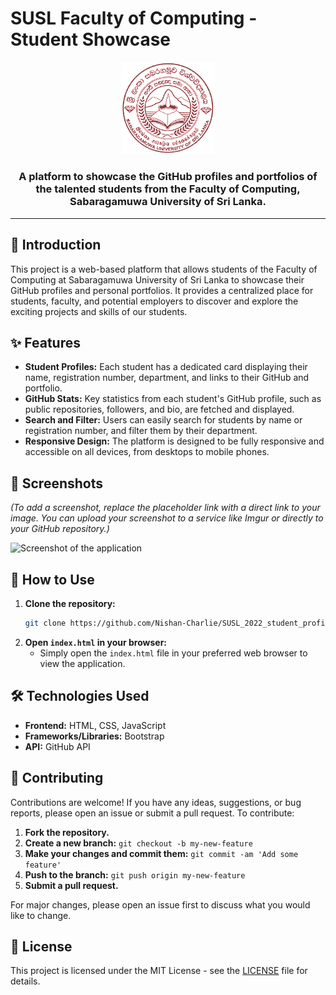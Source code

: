# SUSL Faculty of Computing - Student Showcase

<p align="center">
  <img src="logo.png" alt="SUSL Logo" width="150"/>
</p>

<h3 align="center">A platform to showcase the GitHub profiles and portfolios of the talented students from the Faculty of Computing, Sabaragamuwa University of Sri Lanka.</h3>

---

## 🌟 Introduction

This project is a web-based platform that allows students of the Faculty of Computing at Sabaragamuwa University of Sri Lanka to showcase their GitHub profiles and personal portfolios. It provides a centralized place for students, faculty, and potential employers to discover and explore the exciting projects and skills of our students.

## ✨ Features

*   **Student Profiles:** Each student has a dedicated card displaying their name, registration number, department, and links to their GitHub and portfolio.
*   **GitHub Stats:** Key statistics from each student's GitHub profile, such as public repositories, followers, and bio, are fetched and displayed.
*   **Search and Filter:** Users can easily search for students by name or registration number, and filter them by their department.
*   **Responsive Design:** The platform is designed to be fully responsive and accessible on all devices, from desktops to mobile phones.

## 📸 Screenshots

*(To add a screenshot, replace the placeholder link with a direct link to your image. You can upload your screenshot to a service like Imgur or directly to your GitHub repository.)*

![Screenshot of the application](https://i.imgur.com/your-screenshot-link.png)

## 🚀 How to Use

1.  **Clone the repository:**
    ```bash
    git clone https://github.com/Nishan-Charlie/SUSL_2022_student_profiles.git
    ```
2.  **Open `index.html` in your browser:**
    *   Simply open the `index.html` file in your preferred web browser to view the application.

## 🛠️ Technologies Used

*   **Frontend:** HTML, CSS, JavaScript
*   **Frameworks/Libraries:** Bootstrap
*   **API:** GitHub API

## 🤝 Contributing

Contributions are welcome! If you have any ideas, suggestions, or bug reports, please open an issue or submit a pull request. To contribute:

1.  **Fork the repository.**
2.  **Create a new branch:** `git checkout -b my-new-feature`
3.  **Make your changes and commit them:** `git commit -am 'Add some feature'`
4.  **Push to the branch:** `git push origin my-new-feature`
5.  **Submit a pull request.**

For major changes, please open an issue first to discuss what you would like to change.

## 📝 License

This project is licensed under the MIT License - see the [LICENSE](LICENSE) file for details.